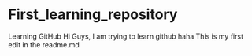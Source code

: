 # First_learning_repository
Learning GitHub
Hi Guys,
I am trying to learn github haha
This is my first edit in the readme.md
